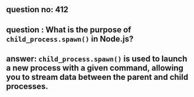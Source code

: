 
      
## question no: 412

## question : What is the purpose of `child_process.spawn()` in Node.js?

## answer: `child_process.spawn()` is used to launch a new process with a given command, allowing you to stream data between the parent and child processes.
      